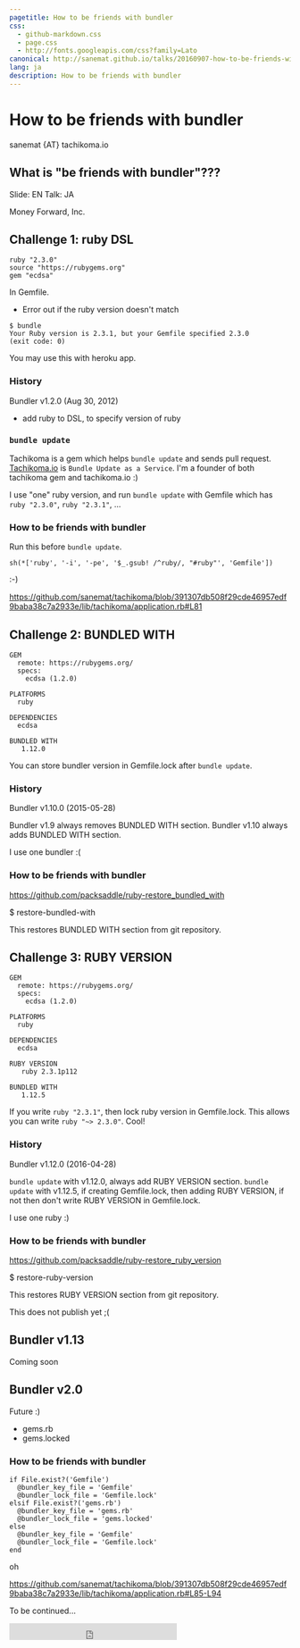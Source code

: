 ```yaml
---
pagetitle: How to be friends with bundler
css:
  - github-markdown.css
  - page.css
  - http://fonts.googleapis.com/css?family=Lato
canonical: http://sanemat.github.io/talks/20160907-how-to-be-friends-with-bundler/
lang: ja
description: How to be friends with bundler
---
```

<script type="text/javascript">
  window.analytics=window.analytics||[],window.analytics.methods=["identify","group","track","page","pageview","alias","ready","on","once","off","trackLink","trackForm","trackClick","trackSubmit"],window.analytics.factory=function(t){return function(){var a=Array.prototype.slice.call(arguments);return a.unshift(t),window.analytics.push(a),window.analytics}};for(var i=0;i<window.analytics.methods.length;i++){var key=window.analytics.methods[i];window.analytics[key]=window.analytics.factory(key)}window.analytics.load=function(t){if(!document.getElementById("analytics-js")){var a=document.createElement("script");a.type="text/javascript",a.id="analytics-js",a.async=!0,a.src=("https:"===document.location.protocol?"https://":"http://")+"cdn.segment.io/analytics.js/v1/"+t+"/analytics.min.js";var n=document.getElementsByTagName("script")[0];n.parentNode.insertBefore(a,n)}},window.analytics.SNIPPET_VERSION="2.0.9",
  window.analytics.load("ig7q6np7c1");
  window.analytics.page();
</script>


# How to be friends with bundler

sanemat {AT} tachikoma.io

## What is "be friends with bundler"???

Slide: EN
Talk: JA

Money Forward, Inc.

## Challenge 1: ruby DSL

```
ruby "2.3.0"
source "https://rubygems.org"
gem "ecdsa"
```

In Gemfile.

- Error out if the ruby version doesn't match

```
$ bundle
Your Ruby version is 2.3.1, but your Gemfile specified 2.3.0
(exit code: 0)
```

You may use this with heroku app.

### History

Bundler v1.2.0 (Aug 30, 2012)

- add ruby to DSL, to specify version of ruby

### `bundle update`

Tachikoma is a gem which helps `bundle update` and sends pull request.
[Tachikoma.io](http://tachikoma.io) is `Bundle Update as a Service`.
I'm a founder of both tachikoma gem and tachikoma.io :)

I use "one" ruby version, and run `bundle update` with Gemfile which has `ruby "2.3.0"`, `ruby "2.3.1"`, ...


### How to be friends with bundler

Run this before `bundle update`.
```
sh(*['ruby', '-i', '-pe', '$_.gsub! /^ruby/, "#ruby"', 'Gemfile'])
```

:-)

https://github.com/sanemat/tachikoma/blob/391307db508f29cde46957edf9baba38c7a2933e/lib/tachikoma/application.rb#L81


## Challenge 2: BUNDLED WITH

```
GEM
  remote: https://rubygems.org/
  specs:
    ecdsa (1.2.0)

PLATFORMS
  ruby

DEPENDENCIES
  ecdsa

BUNDLED WITH
   1.12.0
```

You can store bundler version in Gemfile.lock after `bundle update`.

### History

Bundler v1.10.0 (2015-05-28)

Bundler v1.9 always removes BUNDLED WITH section.
Bundler v1.10 always adds BUNDLED WITH section.

I use one bundler :(

### How to be friends with bundler

https://github.com/packsaddle/ruby-restore_bundled_with

$ restore-bundled-with

This restores BUNDLED WITH section from git repository.

## Challenge 3: RUBY VERSION

```
GEM
  remote: https://rubygems.org/
  specs:
    ecdsa (1.2.0)

PLATFORMS
  ruby

DEPENDENCIES
  ecdsa

RUBY VERSION
   ruby 2.3.1p112

BUNDLED WITH
   1.12.5
```

If you write `ruby "2.3.1"`, then lock ruby version in Gemfile.lock.
This allows you can write `ruby "~> 2.3.0"`.
Cool!

### History

Bundler v1.12.0 (2016-04-28)


`bundle update` with v1.12.0, always add RUBY VERSION section.
`bundle update` with v1.12.5, if creating Gemfile.lock, then adding RUBY VERSION, if not then don't write RUBY VERSION in Gemfile.lock.

I use one ruby :)

### How to be friends with bundler

https://github.com/packsaddle/ruby-restore_ruby_version

$ restore-ruby-version

This restores RUBY VERSION section from git repository.

This does not publish yet ;(

## Bundler v1.13

Coming soon

## Bundler v2.0

Future :)

- gems.rb
- gems.locked

### How to be friends with bundler

```
if File.exist?('Gemfile')
  @bundler_key_file = 'Gemfile'
  @bundler_lock_file = 'Gemfile.lock'
elsif File.exist?('gems.rb')
  @bundler_key_file = 'gems.rb'
  @bundler_lock_file = 'gems.locked'
else
  @bundler_key_file = 'Gemfile'
  @bundler_lock_file = 'Gemfile.lock'
end
```

oh

https://github.com/sanemat/tachikoma/blob/391307db508f29cde46957edf9baba38c7a2933e/lib/tachikoma/application.rb#L85-L94

To be continued...


<iframe src="http://expando.github.io/add/?u=http%3A%2F%2Fsanemat.github.io%2Ftalks%2F20160907-how-to-be-friends-with-bundler%2F&t=How%20to%20be%20friends%20with%20bundler" frameborder=0 frametransparency=1 scrolling=no height=30 width=300>
</iframe>

